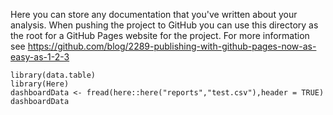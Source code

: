 Here you can store any documentation that you've written about your analysis.
When pushing the project to GitHub you can use this directory as the root for a
GitHub Pages website for the project. For more information see
https://github.com/blog/2289-publishing-with-github-pages-now-as-easy-as-1-2-3


```{r, echo = FALSE, message=FALSE}
library(data.table)
library(Here)
dashboardData <- fread(here::here("reports","test.csv"),header = TRUE)
dashboardData
```
